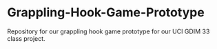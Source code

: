 # Grappling-Hook-Game-Prototype
Repository for our grappling hook game prototype for our UCI GDIM 33 class project.
